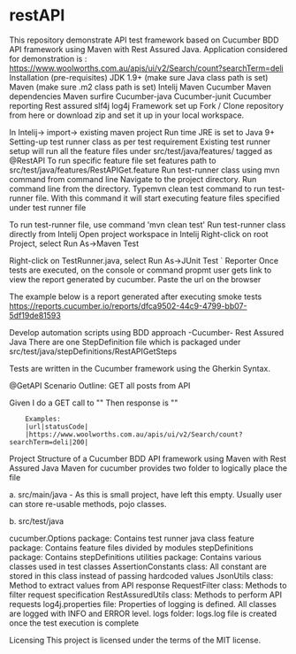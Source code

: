 # restAPI
This repository demonstrate API test framework based on Cucumber BDD API framework using Maven with Rest Assured Java. Application considered for demonstration is : https://www.woolworths.com.au/apis/ui/v2/Search/count?searchTerm=deli
Installation (pre-requisites)
JDK 1.9+ (make sure Java class path is set)
Maven (make sure .m2 class path is set)
Intelij
Maven
Cucumber
Maven dependencies
Maven surfire
Cucumber-java
Cucumber-junit
Cucumber reporting
Rest assured
slf4j
log4j
Framework set up
Fork / Clone repository from here or download zip and set it up in your local workspace.

In Intelij-> import-> existing maven project
Run time JRE is set to Java 9+
Setting-up test runner class as per test requirement
Existing test runner setup will run all the feature files under src/test/java/features/ tagged as @RestAPI
To run specific feature file set features path to src/test/java/features/RestAPIGet.feature
Run test-runner class using mvn command from command line
Navigate to the project directory. Run command line from the directory. Typemvn clean test command to run test-runner file. With this command it will start executing feature files specified under test runner file

To run test-runner file, use command 'mvn clean test'
Run test-runner class directly from Intelij
Open project workspace in Intelij
Right-click on root Project, select Run As->Maven Test

Right-click on TestRunner.java, select Run As->JUnit Test `
Reporter
Once tests are executed, on the console or command propmt user gets link to view the report generated by cucumber. Paste the url on the browser

The example below is a report generated after executing smoke tests https://reports.cucumber.io/reports/dfca9502-44c9-4799-bb07-5df19de81593

Develop automation scripts using BDD approach -Cucumber- Rest Assured Java
There are one StepDefinition file which is packaged under src/test/java/stepDefinitions/RestAPIGetSteps

Tests are written in the Cucumber framework using the Gherkin Syntax.

@GetAPI
Scenario Outline: GET all posts from API

Given I do a GET call to "<url>"
Then response is "<statusCode>"

        Examples:
        |url|statusCode|
        |https://www.woolworths.com.au/apis/ui/v2/Search/count?searchTerm=deli|200|

Project Structure of a Cucumber BDD API framework using Maven with Rest Assured Java
Maven for cucumber provides two folder to logically place the file

a. src/main/java - As this is small project, have left this empty. Usually user can store re-usable methods, pojo classes.

b. src/test/java

cucumber.Options package: Contains test runner java class
feature package: Contains feature files divided by modules
stepDefinitions package: Contains stepDefinitions
utilities package: Contains various classes used in test classes
AssertionConstants class: All constant are stored in this class instead of passing hardcoded values
JsonUtils class: Method to extract values from API response
RequestFilter class: Methods to filter request specification
RestAssuredUtils class: Methods to perform API requests
log4j.properties file: Properties of logging is defined. All classes are logged with INFO and ERROR level.
logs folder: logs.log file is created once the test execution is complete

Licensing
This project is licensed under the terms of the MIT license.
